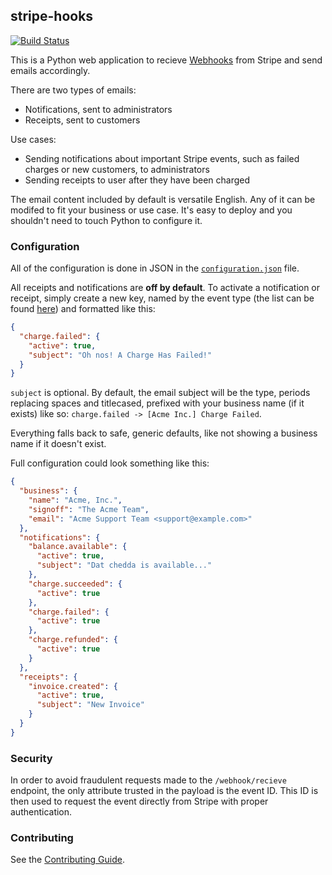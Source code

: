 ## stripe-hooks

[![Build Status](https://travis-ci.org/pearkes/stripe-hooks.png?branch=master)](https://travis-ci.org/pearkes/stripe-hooks)

This is a Python web application to recieve [Webhooks](https://stripe.com/docs/webhooks)
from Stripe and send emails accordingly.

There are two types of emails:

- Notifications, sent to administrators
- Receipts, sent to customers

Use cases:

- Sending notifications about important Stripe events, such as failed
charges or new customers, to administrators
- Sending receipts to user after they have been charged

The email content included by default is versatile English. Any
of it can be modifed to fit your business or use case. It's easy to
deploy and you shouldn't need to touch Python to configure it.

### Configuration

All of the configuration is done in JSON in the [`configuration.json`](configuration.json)
file.

All receipts and notifications are **off by default**. To activate
a notification or receipt, simply create a new key, named by the
event type (the list can be found [here](https://stripe.com/docs/api#event_types))
and formatted like this:

```json
{
  "charge.failed": {
    "active": true,
    "subject": "Oh nos! A Charge Has Failed!"
  }
}
```

`subject` is optional. By default, the email subject will be the type,
periods replacing spaces and titlecased, prefixed with your
business name (if it exists) like so: `charge.failed -> [Acme Inc.] Charge Failed`.

Everything falls back to safe, generic defaults, like not showing a business name
if it doesn't exist.

Full configuration could look something like this:

```json
{
  "business": {
    "name": "Acme, Inc.",
    "signoff": "The Acme Team",
    "email": "Acme Support Team <support@example.com>"
  },
  "notifications": {
    "balance.available": {
      "active": true,
      "subject": "Dat chedda is available..."
    },
    "charge.succeeded": {
      "active": true
    },
    "charge.failed": {
      "active": true
    },
    "charge.refunded": {
      "active": true
    }
  },
  "receipts": {
    "invoice.created": {
      "active": true,
      "subject": "New Invoice"
    }
  }
}
```

### Security

In order to avoid fraudulent requests made to the `/webhook/recieve` endpoint,
the only attribute trusted in the payload is the event ID. This ID is then
used to request the event directly from Stripe with proper authentication.

### Contributing

See the [Contributing Guide](CONTRIBUTING.md).
